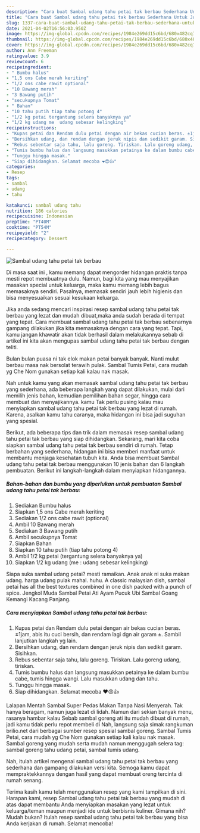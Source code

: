 ```yaml
---
description: "Cara buat Sambal udang tahu petai tak berbau Sederhana Untuk Jualan"
title: "Cara buat Sambal udang tahu petai tak berbau Sederhana Untuk Jualan"
slug: 1337-cara-buat-sambal-udang-tahu-petai-tak-berbau-sederhana-untuk-jualan
date: 2021-04-02T16:56:03.950Z
image: https://img-global.cpcdn.com/recipes/1984e269dd15c6bd/680x482cq70/sambal-udang-tahu-petai-tak-berbau-foto-resep-utama.jpg
thumbnail: https://img-global.cpcdn.com/recipes/1984e269dd15c6bd/680x482cq70/sambal-udang-tahu-petai-tak-berbau-foto-resep-utama.jpg
cover: https://img-global.cpcdn.com/recipes/1984e269dd15c6bd/680x482cq70/sambal-udang-tahu-petai-tak-berbau-foto-resep-utama.jpg
author: Ann Freeman
ratingvalue: 3.9
reviewcount: 6
recipeingredient:
- " Bumbu halus"
- "1,5 ons Cabe merah keriting"
- "1/2 ons cabe rawit optional"
- "10 Bawang merah"
- "3 Bawang putih"
- "secukupnya Tomat"
- " Bahan"
- "10 tahu putih tiap tahu potong 4"
- "1/2 kg petai tergantung selera banyaknya ya"
- "1/2 kg udang me  udang sebesar kelingking"
recipeinstructions:
- "Kupas petai dan Rendam dulu petai dengan air bekas cucian beras. ±1jam, abis itu cuci bersih, dan rendam lagi dgn air garam ±. Sambil lanjutkan langkah yg lain."
- "Bersihkan udang, dan rendam dengan jeruk nipis dan sedikit garam. Sisihkan."
- "Rebus sebentar saja tahu, lalu goreng. Tiriskan. Lalu goreng udang, tiriskan."
- "Tumis bumbu halus dan langsung masukkan petainya ke dalam bumbu cabe, tumis hingga wangi. Lalu masukkan udang dan tahu."
- "Tunggu hingga masak."
- "Siap dihidangkan. Selamat mecoba ❤️😍👍"
categories:
- Resep
tags:
- sambal
- udang
- tahu

katakunci: sambal udang tahu 
nutrition: 186 calories
recipecuisine: Indonesian
preptime: "PT40M"
cooktime: "PT54M"
recipeyield: "2"
recipecategory: Dessert

---
```



![Sambal udang tahu petai tak berbau](https://img-global.cpcdn.com/recipes/1984e269dd15c6bd/680x482cq70/sambal-udang-tahu-petai-tak-berbau-foto-resep-utama.jpg)

Di masa  saat ini , kamu memang dapat mengorder hidangan praktis tanpa mesti repot membuatnya dulu. Namun, bagi kita yang mau menyajikan masakan special untuk keluarga, maka kamu memang lebih bagus memasaknya sendiri. Pasalnya, memasak sendiri jauh lebih higienis dan bisa menyesuaikan sesuai kesukaan keluarga.

Jika anda sedang mencari inspirasi resep sambal udang tahu petai tak berbau yang lezat dan mudah dibuat,maka anda sudah berada di tempat yang tepat. Cara membuat sambal udang tahu petai tak berbau  sebenarnya gampang dilakukan jika kita memasaknya dengan cara yang tepat. Tapi, kamu jangan khawatir akan tidak berhasil dalam melakukannya 
sebab di artikel ini kita akan mengupas sambal udang tahu petai tak berbau dengan teliti.  

Bulan bulan puasa ni tak elok makan petai banyak banyak. Nanti mulut berbau masa nak bersolat terawih pulak. Sambal Tumis Petai, cara mudah yg Che Nom gunakan setiap kali kalau nak masak.

Nah untuk kamu yang akan memasak sambal udang tahu petai tak berbau yang sederhana, ada beberapa langkah yang dapat dilakukan, mulai dari memilih jenis bahan, kemudian pemilihan bahan segar, hingga cara membuat dan menyajikannya. kamu Tak perlu pusing kalau mau menyiapkan sambal udang tahu petai tak berbau yang lezat di rumah. Karena, asalkan kamu  tahu caranya, maka hidangan ini bisa jadi suguhan yang spesial.

Berikut, ada beberapa tips dan trik dalam memasak resep sambal udang tahu petai tak berbau yang siap dihidangkan. Sekarang, mari kita coba siapkan sambal udang tahu petai tak berbau sendiri di rumah. Tetap berbahan yang sederhana, hidangan ini bisa memberi manfaat untuk membantu menjaga kesehatan tubuh kita. Anda bisa membuat Sambal udang tahu petai tak berbau menggunakan 10 jenis bahan dan 6 langkah pembuatan. Berikut ini langkah-langkah dalam menyiapkan hidangannya.

<!--inarticleads1-->

##### Bahan-bahan dan bumbu yang diperlukan untuk pembuatan Sambal udang tahu petai tak berbau:

1. Sediakan  Bumbu halus
1. Siapkan 1,5 ons Cabe merah keriting
1. Sediakan 1/2 ons cabe rawit (optional)
1. Ambil 10 Bawang merah
1. Sediakan 3 Bawang putih
1. Ambil secukupnya Tomat
1. Siapkan  Bahan
1. Siapkan 10 tahu putih (tiap tahu potong 4)
1. Ambil 1/2 kg petai (tergantung selera banyaknya ya)
1. Siapkan 1/2 kg udang (me : udang sebesar kelingking)


Siapa suka sambal udang petai? mesti ramaikan. Anak anak ni suka makan udang. harga udang pulak mahal. huhu. A classic malaysian dish, sambal petai has all the best textures combined in one dish packed with a punch of spice. Jengkol Muda Sambal Petai Ati Ayam Pucuk Ubi Sambal Goang Kemangi Kacang Panjang. 

<!--inarticleads2-->

##### Cara menyiapkan Sambal udang tahu petai tak berbau:

1. Kupas petai dan Rendam dulu petai dengan air bekas cucian beras. ±1jam, abis itu cuci bersih, dan rendam lagi dgn air garam ±. Sambil lanjutkan langkah yg lain.
1. Bersihkan udang, dan rendam dengan jeruk nipis dan sedikit garam. Sisihkan.
1. Rebus sebentar saja tahu, lalu goreng. Tiriskan. Lalu goreng udang, tiriskan.
1. Tumis bumbu halus dan langsung masukkan petainya ke dalam bumbu cabe, tumis hingga wangi. Lalu masukkan udang dan tahu.
1. Tunggu hingga masak.
1. Siap dihidangkan. Selamat mecoba ❤️😍👍


Lalapan Mentah Sambal Super Pedas Makan Tanpa Nasi Menyerah. Tak hanya beragam, namun juga lezat di lidah. Namun dari sekian banyak menu, rasanya hambar kalau Sebab sambal goreng ati itu mudah dibuat di rumah, jadi kamu tidak perlu repot membeli di Nah, langsung saja simak rangkuman brilio.net dari berbagai sumber resep spesial sambal goreng. Sambal Tumis Petai, cara mudah yg Che Nom gunakan setiap kali kalau nak masak. Sambal goreng yang mudah serta mudah namun menggugah selera tag: sambal goreng tahu udang petai, sambal tumis udang. 

Nah, itulah artikel mengenai  sambal udang tahu petai tak berbau  yang sederhana dan gampang dilakukan versi kita. Semoga kamu dapat mempraktekkannya dengan hasil yang dapat membuat oreng tercinta di rumah senang. 

Terima kasih kamu telah menggunakan resep yang kami tampilkan di sini. Harapan kami, resep  Sambal udang tahu petai tak berbau yang mudah di atas dapat membantu Anda menyiapkan masakan yang lezat untuk keluarga/teman maupun menjadi ide untuk berbisnis kuliner. Gimana nih? Mudah bukan? Itulah resep sambal udang tahu petai tak berbau yang bisa Anda kerjakan di rumah. Selamat mencoba!

